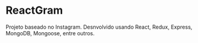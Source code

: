 # ReactGram
Projeto baseado no Instagram. Desnvolvido usando React, Redux, Express, MongoDB, Mongoose, entre outros.
